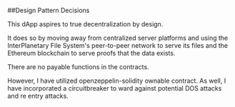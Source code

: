 ##Design Pattern Decisions

This dApp aspires to true decentralization by design.

It does so by moving away from centralized server platforms and using the InterPlanetary File System's peer-to-peer network to serve its files and the Ethereum blockchain to serve proofs that the data exists.

There are no payable functions in the contracts.

However, I have utilized openzeppelin-solidity ownable contract. As well, I have incorporated a circuitbreaker to ward against potential DOS attacks and re entry attacks.  
